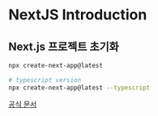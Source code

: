 # NextJS Introduction

## Next.js 프로젝트 초기화

```bash
npx create-next-app@latest

# typescript version
npx create-next-app@latest --typescript
```

[공식 문서](https://nextjs.org/docs/getting-started)

